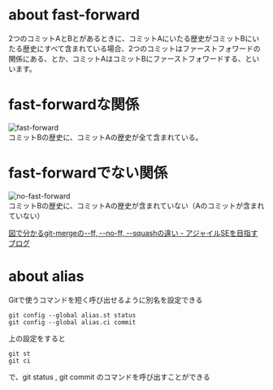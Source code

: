 about fast-forward
======

2つのコミットAとBとがあるときに、コミットAにいたる歴史がコミットBにいたる歴史にすべて含まれている場合、2つのコミットはファーストフォワードの関係にある、とか、コミットAはコミットBにファーストフォワードする、といいます。


# fast-forwardな関係
![fast-forward](http://cdn-ak.f.st-hatena.com/images/fotolife/s/sinsoku/20111025/20111025074941.png)  
コミットBの歴史に、コミットAの歴史が全て含まれている。

# fast-forwardでない関係
![no-fast-forward](http://cdn-ak.f.st-hatena.com/images/fotolife/s/sinsoku/20111025/20111025074946.png)  
コミットBの歴史に、コミットAの歴史が含まれていない（Aのコミットが含まれていない）


[ 図で分かるgit-mergeの--ff, --no-ff, --squashの違い - アジャイルSEを目指すブログ](http://d.hatena.ne.jp/sinsoku/20111025/1319497900)


about alias
======

Gitで使うコマンドを短く呼び出せるように別名を設定できる

    git config --global alias.st status
    git config --global alias.ci commit

上の設定をすると

    git st
    git ci

で、git status , git commit のコマンドを呼び出すことができる


